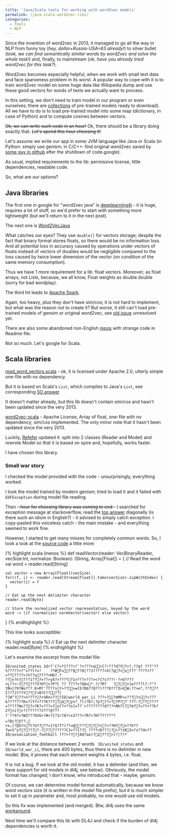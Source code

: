 ```yaml
---
title: 'Java/Scala tools for working with word2vec models'
permalink: /java-scala-word2vec-libs/
categories:
  - Tools
  - NLP
---
```


Since the invention of word2vec in 2013,
it managed to go all the way in NLP from funny toy (_hey, dollar+Russia-USA=63 already!_)
to silver bullet (_look, we can find semantically similar words by word2vec and solve the whole task!_)
 and, finally, to mainstream (_ok, have you already tried word2vec for this task?_).

Word2vec becomes especially helpful,
when we work with small text data and face sparseness problem in its worst.
A popular way to cope with it is to train word2vec model on some huge data like Wikipedia dump
and use these good vectors for words of texts we actually want to process.

In this setting, we don't need to train model in our program or even ourselves;
there are [collections](https://github.com/3Top/word2vec-api#where-to-get-a-pretrained-models)
 of pre-trained models ready to download).
All we have to do is to load pre-trained model into some map
(dictionary, in case of Python) and to compute cosines between vectors.

~~Ok, we can write such code in an hour!~~
Ok, there should be a library doing exactly that. ~~Let's spend this hour choosing it!~~

Let's assume we write our app in some JVM language like Java or Scala
(in Python: simply use genism;
in C/C++: find original word2vec saved by [some guy in github](https://github.com/3Top/word2vec-api#where-to-get-a-pretrained-models)
after the shutdown of code.google).

As usual, implied requirements to the lib:
permissive license, little dependencies, readable code.

So, what are our options?

## Java libraries
The first one in google for "word2vec java" is [deeplearning4j](https://deeplearning4j.org) -
it is huge, requires a lot of stuff,
so we'd prefer to start with something more lightweight (but we'll return to it in the next post).

The next one is [Word2VecJava](https://github.com/medallia/Word2VecJava)

What catches our eyes? They use `double[]` for vectors storage; despite the fact that binary format stores floats, so there would be no information loss. 
And all potential loss in accuracy caused by operations under vectors of floats instead of vectors of doubles would be negligible compared to the loss caused by twice lower dimension of the vector (on condition of the same memory consumption).

Thus we have 1 more requirement for a lib: float vectors. Moreover, as float arrays, not Lists, because, we all know, Float weights as double double (sorry for bad wordplay).

The third hit leads to [Apache Spark](http://spark.apache.org/docs/latest/ml-features.html#word2vec). 

Again, too heavy, plus they don't have sim/cos;
it is not hard to implement, but what was the reason not to create it?
But worse, it still can't load pre-trained models of gensim or original word2vec,
see [old issue](https://issues.apache.org/jira/browse/SPARK-9484) unresolved yet.

There are also some abandoned non-English [repos](https://github.com/NLPchina/Word2VEC_java)
with strange code in Readme file.

Not so much. Let's google for Scala.

## Scala libraries
[read_word_vectors.scala](https://github.com/awhogue/word2vec-scala/blob/master/read_word_vectors.scala) -
ok, it is licensed under Apache 2.0, utterly simple one-file with no dependency.

But it is based on Scala's `List`, which compiles to Java's `List`, see corresponding [SO answer](http://stackoverflow.com/questions/2712877/difference-between-array-and-list-in-scala)

It doesn't matter already, but this lib doesn't contain sim/cos and hasn't been updated since the very 2013.

[word2vec-scala](https://github.com/trananh/word2vec-scala) - Apache License, Array of float, one-file with no dependency; sim/cos implemented.
The only minor note that it hasn't been updated since the very 2013.

Luckily, [Refefer](https://github.com/Refefer) updated it:
split into 2 classes (Reader and Model)
and rewrote Model so that it is based on spire and, hopefully, works faster.

I have chosen this library.

### Small war story

I checked the model provided with the code - unsurprisingly, everything worked.

I took the model trained by modern genism;
tried to load it and it failed with `EOFException` during model file reading.

Then ~~- hour for choosing library was coming to end -~~ I searched for exception message at stackoverflow,
read the [top answer](http://stackoverflow.com/questions/18451232/eofexception-how-to-handle) diagonally (is there such an idiom in English?) -
it advised to simply catch exception.
I copy-pasted this voiceless catch - the main mistake - and everything seemed to work fine.

However, I started to get many misses for completely common words.
So, I took a look at the [source code](https://github.com/Refefer/word2vec-scala/blob/b75b33201a1b073d5e47b6b48837ede905a9e301/src/main/scala/word2vec/Reader.scala#L98) a little more:

{% highlight scala linenos %}
def readVector(reader: VecBinaryReader, vecSize:Int, normalize: Boolean): (String, Array[Float]) = {
     // Read the word
    val word = reader.read[String]

    val vector = new Array[Float](vecSize)
    for((f, i) <- reader.read[Stream[Float]].take(vecSize).zipWithIndex) {
      vector(i) = f
    }

    // Eat up the next delimiter character
    reader.read[Byte]

    // Store the normalized vector representation, keyed by the word
    word -> (if (normalize) normVector(vector) else vector)
}
{% endhighlight %}

This line looks susceptible:

{% highlight scala %}
// Eat up the next delimiter character
reader.read[Byte]
{% endhighlight %}

Let's examine the excerpt from the model file:

```
ID/united_states 2dr?`C?>?{???>?`?>???>o>[?!???d?Y?>?,??q? ???"??%?????>?"=??l?=!	??#F=??$??8|??J(????>X(?p7>v???`????>??=??????>)%??u????>Hb?.?
??=?n????1???=??>yX?>?????1>???>???><?{?s???!-?>U????
>L??>~7?????V?H*>?P?C ?? ????>?bD=*.?/?M?	???>]w????l?:?"?tÑ>?9?Wo???.K>M?'?T??>?>??>w]5?D6??Q??)???U???3>XW;??>e*,?????I???J???Y???>B?C????[
?|W^???>n?????>%Rn>???ID/world_war_ii ???>??mMP=c????>?>???&???????K=?lY?>???K????o?yx?_?l)?b?;?p???>??P??'???:???????=?????Wu???>?K?=???=?u??+??o]=??`>????????d???+Nh?l??m??=??>??k?2?<i?>?(??????J???@???
?'??4?>?WZ???OVG>?#>?{?1r?A?>s3???>?R?>?H??????*?
=?Qc?V??.
>x;[?@5?>?t?U????>1?$?7?(??=@??????c?>??H??>??h??7w>S^y??????-?????????CJ=??{??	????>D???|?>??zK3=?z??d=??ID/association_football ???>???j8Q?ao)?2???>)?|???
```

If we look at the distance between 2 words ` ID/united_states` and ` ID/world_war_ii`, there are 400 bytes, thus there is no delimiter in new model.
Btw, it proves that each element weights 4 bytes, i.e. float.

It is not a bug. If we look at the old model, it has a delimiter (and then, we have support for old models in dl4j, see below).
Obviously, the model format has changed; I don't know, who introduced that - maybe, gensim.

Of course, we can determine model format automatically, because we know word vectors size (it is written in the model file prefix),
but it is much simpler to set it up in parameter and, most probably, no one would use old models.

So this fix was implemented (and merged).
Btw, dl4j uses the same [workaround](https://github.com/deeplearning4j/deeplearning4j/blob/91a481ae8f5bcb4c9ff3463c1bba2df69d7325d2/deeplearning4j-nlp-parent/deeplearning4j-nlp/src/main/java/org/deeplearning4j/models/embeddings/loader/WordVectorSerializer.java#L114).


Next time we'll compare this lib with DL4J and check if the burden of dl4j dependencies is worth it.
